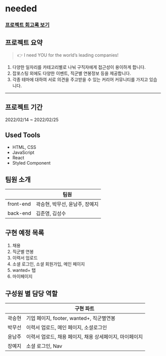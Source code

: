 # needed

### [프로젝트 회고록 보기](https://velog.io/@jujusnake/needed-%ED%94%84%EB%A1%9C%EC%A0%9D%ED%8A%B8-%EC%99%84%EC%84%B1-%ED%9A%8C%EA%B3%A0)

## 프로젝트 요약

> 👉 I need YOU for the world’s leading companies!

1. 다양한 일자리를 카테고리별로 나눠 구직자에게 접근성이 용이하게 합니다.
2. 잡포스팅 외에도 다양한 이벤트, 직군별 연봉정보 등을 제공합니다.
3. 각종 테마에 대하여 서로 의견을 주고받을 수 있는 커리어 커뮤니티를 가지고 있습니다.

---

## 프로젝트 기간

2022/02/14 ~ 2022/02/25

## Used Tools

- HTML, CSS
- JavaScript
- React
- Styled Component

## 팀원 소개

|           | 팀원                           |
| --------- | ------------------------------ |
| front-end | 곽승현, 박무선, 윤남주, 장예지 |
| back-end  | 김준영, 김성수                 |

## 구현 예정 목록

1. 채용
2. 직군별 연봉
3. 이력서 업로드
4. 소셜 로그인, 소셜 회원가입, 메인 페이지
5. wanted+ 탭
6. 마이페이지

## 구성원 별 담당 역할

|        | 구현 파트                                               |
| ------ | ------------------------------------------------------- |
| 곽승현 | 기업 페이지, footer, wanted+, 직군별연봉                |
| 박무선 | 이력서 업로드, 메인 페이지, 소셜로그인                  |
| 윤남주 | 이력서 업로드, 채용 페이지, 채용 상세페이지, 마이페이지 |
| 장예지 | 소셜 로그인, Nav                                |
